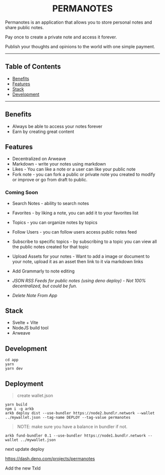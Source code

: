 <h1 align="center">PERMANOTES</h1>
<p>Permanotes is an application that allows you to store personal notes and share public notes.</p>
<p>Pay once to create a private note and access it forever.</p>
<p>Publish your thoughts and opinions to the world with one simple payment.</p>

---

## Table of Contents

- [Benefits](#benefits)
- [Features](#features)
- [Stack](#stack)
- [Development](#development)

---

## Benefits

- Always be able to access your notes forever
- Earn by creating great content

## Features

* Decentralized on Arweave
* Markdown - write your notes using markdown
* Likes - You can like a note or a user can like your public note
* Fork note - you can fork a public or private note you created to modify or improve or go from draft to public.

### Coming Soon

* Search Notes - ability to search notes
* Favorites - by liking a note, you can add it to your favorites list
* Topics - you can organize notes by topics
* Follow Users - you can follow users access public notes feed
* Subscribe to specific topics - by subscribing to a topic you can view all the public notes created for that topic
* Upload Assets for your notes - Want to add a image or document to your note, upload it as an asset then link to it via markdown links
* Add Grammarly to note editing

* _JSON RSS Feeds for public notes (using deno deploy) - Not 100% decentralized, but could be fun._
* _Delete Note From App_


## Stack

* Svelte + Vite
* NodeJS build tool
* Arweave

## Development

```
cd app
yarn
yarn dev
```

## Deployment

> create wallet.json

```
yarn build
npm i -g arkb
arkb deploy dist --use-bundler https://node2.bundlr.network --wallet ../mywallet.json --tag-name DEPLOY --tag-value permanotes
```

> NOTE: make sure you have a balance in bundler if not.

```
arkb fund-bundler 0.1 --use-bundler https://node1.bundlr.network --wallet ../mywallet.json
```

next update deploy

https://dash.deno.com/projects/permanotes

Add the new TxId
